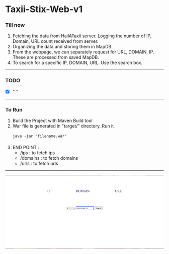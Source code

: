 # Taxii-Stix-Web-v1

### Till now 
1. Fetching the data from HailATaxii server. Logging the number of IP, Domain, URL count received from server.
2. Organizing the data and storing them in MapDB.
3. From the webpage, we can separately request for URL, DOMAIN, IP. These are processed from saved MapDB.
4. To search for a specific IP, DOMAIN, URL. Use the search box.

------------------


### TODO

- [x] " "

--------------------


### To Run
1. Build the Project with Maven Build tool
2. War file is generated in "target/" directory. Run it
   <p><code>java -jar "filename.war"</code> </p>
####
3. END POINT :
   - /ips : to fetch ips
   - /domains : to fetch domains
   - /urls : to fetch urls


--------------------

<img src="Homepage.png" alt="homepage.png" />


